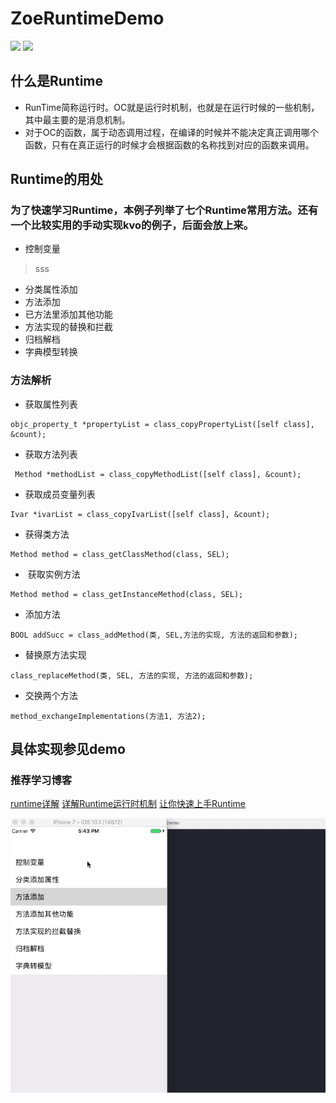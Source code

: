 # ZoeRuntimeDemo
[![](https://img.shields.io/badge/Title-ZoeRuntime-FF7F00.svg)](https://github.com/zzzzzzzzzzzzzoe)
[![](https://img.shields.io/badge/author-zoe-000000.svg)](https://github.com/zzzzzzzzzzzzzoe)

## 什么是Runtime
- RunTime简称运行时。OC就是运行时机制，也就是在运行时候的一些机制，其中最主要的是消息机制。
- 对于OC的函数，属于动态调用过程，在编译的时候并不能决定真正调用哪个函数，只有在真正运行的时候才会根据函数的名称找到对应的函数来调用。

## Runtime的用处
### 为了快速学习Runtime，本例子列举了七个Runtime常用方法。还有一个比较实用的手动实现kvo的例子，后面会放上来。
- 控制变量
>sss

- 分类属性添加
- 方法添加
- 已方法里添加其他功能
- 方法实现的替换和拦截
- 归档解档
- 字典模型转换


### 方法解析
- 获取属性列表
```
objc_property_t *propertyList = class_copyPropertyList([self class], &count);
 ```
 
- 获取方法列表
```
 Method *methodList = class_copyMethodList([self class], &count);
```

- 获取成员变量列表
```
Ivar *ivarList = class_copyIvarList([self class], &count);
```

- 获得类方法
```
Method method = class_getClassMethod(class, SEL);
```

-  获取实例方法
```
Method method = class_getInstanceMethod(class, SEL);
```

- 添加方法
```
BOOL addSucc = class_addMethod(类, SEL,方法的实现, 方法的返回和参数);
```

- 替换原方法实现
```
class_replaceMethod(类, SEL, 方法的实现, 方法的返回和参数);
```

- 交换两个方法
```
method_exchangeImplementations(方法1, 方法2);
```
## 具体实现参见demo
### 推荐学习博客
[runtime详解](http://www.jianshu.com/p/46dd81402f63)
[详解Runtime运行时机制](http://www.jianshu.com/p/1e06bfee99d0)
[让你快速上手Runtime](http://www.jianshu.com/p/e071206103a4)

![](https://github.com/zzzzzzzzzzzzzoe/ZoeRuntimeDemo/blob/master/gifFile/runtime.gif)
